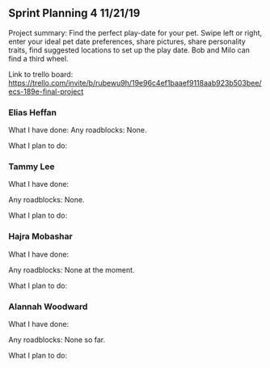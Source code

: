 ## Sprint Planning 4    11/21/19

Project summary: Find the perfect play-date for your pet. Swipe left or right, enter your ideal pet date preferences, share pictures, share personality traits, find suggested locations to set up the play date. Bob and Milo can find a third wheel.

Link to trello board: https://trello.com/invite/b/rubewu9h/19e96c4ef1baaef9118aab923b503bee/ecs-189e-final-project

### Elias Heffan

What I have done:
Any roadblocks: None.

What I plan to do: 

### Tammy Lee

What I have done: 

Any roadblocks: None. 

What I plan to do: 

### Hajra Mobashar

What I have done: 

Any roadblocks: None at the moment.

What I plan to do: 

### Alannah Woodward

What I have done: 

Any roadblocks: None so far. 

What I plan to do: 
